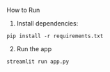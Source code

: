 How to Run
1. Install dependencies:

```pip install -r requirements.txt```


2. Run the app

```streamlit run app.py```
